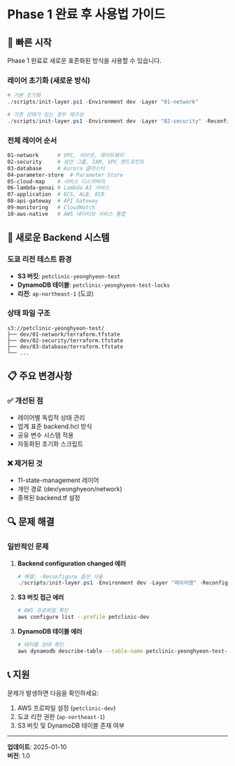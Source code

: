 # Phase 1 완료 후 사용법 가이드

## 🚀 **빠른 시작**

Phase 1 완료로 새로운 표준화된 방식을 사용할 수 있습니다.

### **레이어 초기화 (새로운 방식)**

```powershell
# 기본 초기화
./scripts/init-layer.ps1 -Environment dev -Layer "01-network"

# 기존 상태가 있는 경우 재구성
./scripts/init-layer.ps1 -Environment dev -Layer "02-security" -Reconfigure
```

### **전체 레이어 순서**

```bash
01-network      # VPC, 서브넷, 게이트웨이
02-security     # 보안 그룹, IAM, VPC 엔드포인트  
03-database     # Aurora 클러스터
04-parameter-store  # Parameter Store
05-cloud-map    # 서비스 디스커버리
06-lambda-genai # Lambda AI 서비스
07-application  # ECS, ALB, ECR
08-api-gateway  # API Gateway
09-monitoring   # CloudWatch
10-aws-native   # AWS 네이티브 서비스 통합
```

## 🔧 **새로운 Backend 시스템**

### **도쿄 리전 테스트 환경**
- **S3 버킷**: `petclinic-yeonghyeon-test`
- **DynamoDB 테이블**: `petclinic-yeonghyeon-test-locks`
- **리전**: `ap-northeast-1` (도쿄)

### **상태 파일 구조**
```
s3://petclinic-yeonghyeon-test/
├── dev/01-network/terraform.tfstate
├── dev/02-security/terraform.tfstate
├── dev/03-database/terraform.tfstate
└── ...
```

## 📋 **주요 변경사항**

### **✅ 개선된 점**
- 레이어별 독립적 상태 관리
- 업계 표준 backend.hcl 방식
- 공유 변수 시스템 적용
- 자동화된 초기화 스크립트

### **❌ 제거된 것**
- 11-state-management 레이어
- 개인 경로 (dev/yeonghyeon/network)
- 중복된 backend.tf 설정

## 🔍 **문제 해결**

### **일반적인 문제**

1. **Backend configuration changed 에러**
   ```powershell
   # 해결: -Reconfigure 옵션 사용
   ./scripts/init-layer.ps1 -Environment dev -Layer "레이어명" -Reconfigure
   ```

2. **S3 버킷 접근 에러**
   ```bash
   # AWS 프로파일 확인
   aws configure list --profile petclinic-dev
   ```

3. **DynamoDB 테이블 에러**
   ```bash
   # 테이블 상태 확인
   aws dynamodb describe-table --table-name petclinic-yeonghyeon-test-locks --region ap-northeast-1 --profile petclinic-dev
   ```

## 📞 **지원**

문제가 발생하면 다음을 확인하세요:
1. AWS 프로파일 설정 (`petclinic-dev`)
2. 도쿄 리전 권한 (`ap-northeast-1`)
3. S3 버킷 및 DynamoDB 테이블 존재 여부

---

**업데이트**: 2025-01-10  
**버전**: 1.0